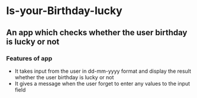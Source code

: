 # Is-your-Birthday-lucky

## An app which checks whether the user birthday is lucky or not

### Features of app

- It takes input from the user in dd-mm-yyyy format and display the result whether the user birthday is lucky or not
- It gives a message when the user forget to enter any values to the input field
